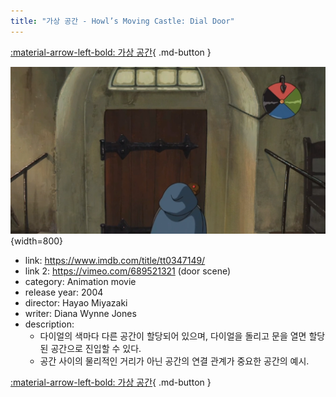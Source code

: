 ```yaml
---
title: "가상 공간 - Howl’s Moving Castle: Dial Door"
---
```


[:material-arrow-left-bold: 가상 공간](./index.md){ .md-button }

![dial-door](../../../assets/electronic-architecture/virtual-space/dial-door.png){width=800}

- link: <https://www.imdb.com/title/tt0347149/>
- link 2: <https://vimeo.com/689521321> (door scene)
- category: Animation movie
- release year: 2004
- director: Hayao Miyazaki
- writer: Diana Wynne Jones
- description:
    - 다이얼의 색마다 다른 공간이 할당되어 있으며, 다이얼을 돌리고 문을 열면 할당된 공간으로 진입할 수 있다.
    - 공간 사이의 물리적인 거리가 아닌 공간의 연결 관계가 중요한 공간의 예시.

[:material-arrow-left-bold: 가상 공간](./index.md){ .md-button }
